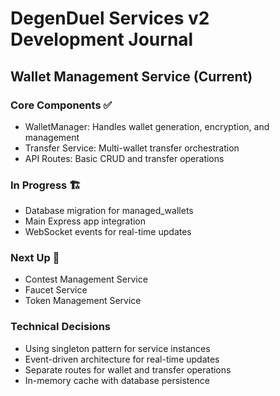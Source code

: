 # DegenDuel Services v2 Development Journal

## Wallet Management Service (Current)

### Core Components ✅
- WalletManager: Handles wallet generation, encryption, and management
- Transfer Service: Multi-wallet transfer orchestration
- API Routes: Basic CRUD and transfer operations

### In Progress 🏗️
- Database migration for managed_wallets
- Main Express app integration
- WebSocket events for real-time updates

### Next Up 🎯
- Contest Management Service
- Faucet Service
- Token Management Service

### Technical Decisions
- Using singleton pattern for service instances
- Event-driven architecture for real-time updates
- Separate routes for wallet and transfer operations
- In-memory cache with database persistence 